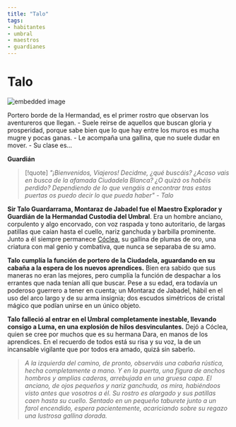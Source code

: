 ```yaml
---
title: "Talo"
tags:
- habitantes
- umbral
- maestros
- guardianes
---
```

# Talo

![embedded image](https://assets.legendkeeper.com/763ac49b-bdf1-4254-b1a7-3f8c0c0fdb3c.png "Attachment")

Portero borde de la Hermandad, es el primer rostro que observan los aventureros que llegan. - Suele reirse de aquellos que buscan gloria y prosperidad, porque sabe bien que lo que hay entre los muros es mucha mugre y pocas ganas. - Le acompaña una gallina, que no suele dudar en mover. - Su clase es…

**Guardián**

>[!quote]
>_"¡Bienvenidos, Viajeros! Decidme, ¿qué buscáis? ¿Acaso vais en busca de la afamada Ciudadela Blanca? ¿O quizá os habéis perdido? Dependiendo de lo que vengáis a encontrar tras estas puertas os puedo decir lo que pueda haber" - Talo_

**Sir Talo Guardarrama, Montaraz de Jabadel fue el Maestro Explorador y Guardián de la Hermandad Custodia del Umbral**. Era un hombre anciano, corpulento y algo encorvado, con voz raspada y tono autoritario, de largas patillas que caían hasta el cuello, nariz ganchuda y barbilla prominente. Junto a él siempre permanece [Cóclea](https://www.legendkeeper.com/app/ckvil5g57t6310808rct5ktxd/clbtj5o3700080288rthynhkd/), su gallina de plumas de oro, una criatura con mal genio y combativa, que nunca se separaba de su amo.

**Talo cumplía la función de portero de la Ciudadela, aguardando en su cabaña a la espera de los nuevos aprendices.** Bien era sabido que sus maneras no eran las mejores, pero cumplía la función de despachar a los errantes que nada tenían allí que buscar. Pese a su edad, era todavía un poderoso guerrero a tener en cuenta; un Montaraz de Jabadel, hábil en el uso del arco largo y de su arma insignia; dos escudos simétricos de cristal mágico que podían unirse en un único objeto.

**Talo falleció al entrar en el Umbral completamente inestable, llevando consigo a Luma, en una explosión de hilos desvinculantes.** Dejó a Cóclea, quien se cree por muchos que es su hermana Dara, en manos de los aprendices. En el recuerdo de todos está su risa y su voz, la de un incansable vigilante que por todos era amado, quizá sin saberlo.

> _A la izquierda del camino, de pronto, observáis una cabaña rústica, hecha completamente a mano. Y en la puerta, una figura de anchos hombros y amplias caderas, arrebujada en una gruesa capa. El anciano, de ojos pequeños y nariz ganchuda, os mira, habiéndoos visto antes que vosotros a él. Su rostro es alargado y sus patillas caen hasta su cuello. Sentado en un pequeño taburete junto a un farol encendido, espera pacientemente, acariciando sobre su regazo una lustrosa gallina dorada._
